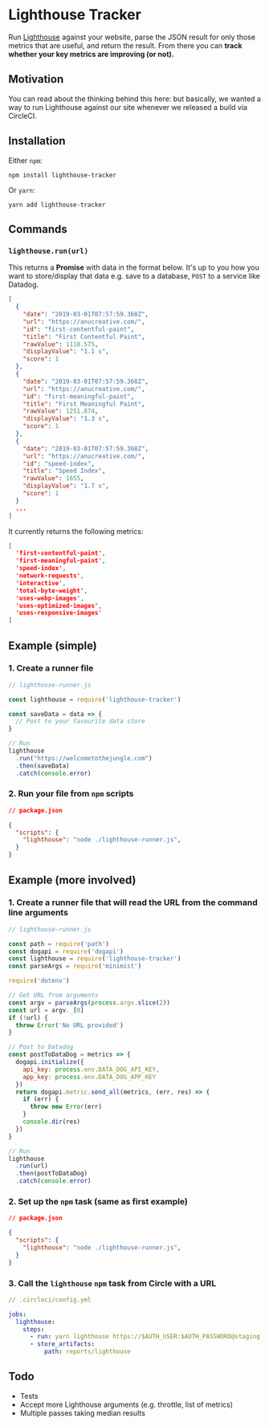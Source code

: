 # Lighthouse Tracker


Run [Lighthouse](https://developers.google.com/web/tools/lighthouse/) against your website, parse the JSON result for only those metrics that are useful, and return the result. From there you can **track whether your key metrics are improving (or not).** 

## Motivation

You can read about the thinking behind this here: but basically, we wanted a way to run Lighthouse against our site whenever we released a build via CircleCI.

## Installation

Either `npm`:

```
npm install lighthouse-tracker
```

Or `yarn`:

```
yarn add lighthouse-tracker
```

## Commands

### `lighthouse.run(url)` 

This returns a **Promise** with data in the format below. It's up to you how you want to store/display that data e.g. save to a database, `POST` to a service like Datadog.

```json
[
  {
    "date": "2019-03-01T07:57:59.368Z",
    "url": "https://anucreative.com/",
    "id": "first-contentful-paint",
    "title": "First Contentful Paint",
    "rawValue": 1118.575,
    "displayValue": "1.1 s",
    "score": 1
  },
  {
    "date": "2019-03-01T07:57:59.368Z",
    "url": "https://anucreative.com/",
    "id": "first-meaningful-paint",
    "title": "First Meaningful Paint",
    "rawValue": 1251.874,
    "displayValue": "1.3 s",
    "score": 1
  },
  {
    "date": "2019-03-01T07:57:59.368Z",
    "url": "https://anucreative.com/",
    "id": "speed-index",
    "title": "Speed Index",
    "rawValue": 1655,
    "displayValue": "1.7 s",
    "score": 1
  }
  ...
]
```

It currently returns the following metrics:

```json
[
  'first-contentful-paint',
  'first-meaningful-paint',
  'speed-index',
  'network-requests',
  'interactive',
  'total-byte-weight',
  'uses-webp-images',
  'uses-optimized-images',
  'uses-responsive-images'
]
```


## Example (simple)

### 1. Create a runner file

```js
// lighthouse-runner.js

const lighthouse = require('lighthouse-tracker')

const saveData = data => {
  // Post to your favourite data store
}

// Run
lighthouse
  .run("https://welcometothejungle.com")
  .then(saveData)
  .catch(console.error)
```

### 2. Run your file from `npm` scripts

```json
// package.json

{
  "scripts": {
    "lighthouse": "node ./lighthouse-runner.js",
  }
}
```


## Example (more involved)

### 1. Create a runner file that will read the URL from the command line arguments

```js
// lighthouse-runner.js

const path = require('path')
const dogapi = require('dogapi')
const lighthouse = require('lighthouse-tracker')
const parseArgs = require('minimist')

require('dotenv')

// Get URL from arguments
const argv = parseArgs(process.argv.slice(2))
const url = argv._[0]
if (!url) {
  throw Error('No URL provided')
}

// Post to Datadog
const postToDataDog = metrics => {
  dogapi.initialize({
    api_key: process.env.DATA_DOG_API_KEY,
    app_key: process.env.DATA_DOG_APP_KEY
  })
  return dogapi.metric.send_all(metrics, (err, res) => {
    if (err) {
      throw new Error(err)
    }
    console.dir(res)
  })
}

// Run
lighthouse
  .run(url)
  .then(postToDataDog)
  .catch(console.error)

```

### 2. Set up the `npm` task (same as first example)

```json
// package.json

{
  "scripts": {
    "lighthouse": "node ./lighthouse-runner.js",
  }
}
```

### 3. Call the `lighthouse` `npm` task from Circle with a URL

```yml
// .circleci/config.yml

jobs: 
  lighthouse:
    steps:
      - run: yarn lighthouse https://$AUTH_USER:$AUTH_PASSWORD@staging.welcometothejungle.com
      - store_artifacts:
          path: reports/lighthouse 
```


## Todo
- Tests
- Accept more Lighthouse arguments (e.g. throttle, list of metrics)
- Multiple passes taking median results